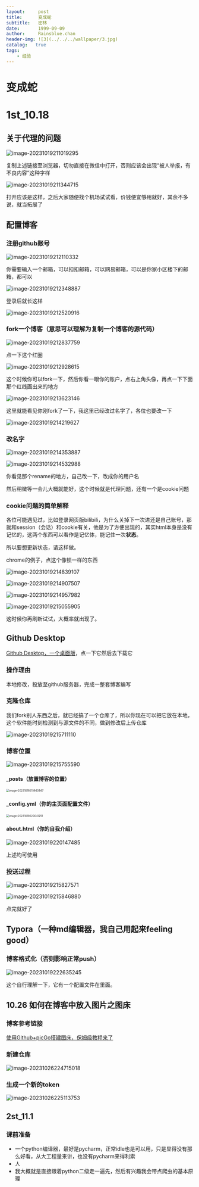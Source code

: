 ```yaml
---
layout:     post
title:      变成蛇
subtitle:   密林
date:       1999-09-09
author:     Rainsblue.chan
header-img: ![3](../../../wallpaper/3.jpg)
catalog:   true
tags:
    - 经验
---
```


# 变成蛇

# 1st_10.18

## 关于代理的问题

![image-20231019211019295](https://cdn.jsdelivr.net/gh/rainsbluechan/blogimage@main/img/202310192132983.png)

复制上述链接至浏览器，切勿直接在微信中打开，否则应该会出现“被人举报，有不良内容”这种字样

![image-20231019211344715](https://cdn.jsdelivr.net/gh/rainsbluechan/blogimage@main/img/202310192132974.png)

打开应该是这样，之后大家随便找个机场试试看，价钱便宜够用就好，其余不多说，就当拓展了

## 配置博客

### 注册github账号

![image-20231019212110332](https://cdn.jsdelivr.net/gh/rainsbluechan/blogimage@main/img/202310192132235.png)

你需要输入一个邮箱，可以扣扣邮箱，可以网易邮箱，可以是你家小区楼下的邮箱，都可以

![image-20231019212348887](https://cdn.jsdelivr.net/gh/rainsbluechan/blogimage@main/img/202310192132898.png)

登录后就长这样

![image-20231019212520916](https://cdn.jsdelivr.net/gh/rainsbluechan/blogimage@main/img/202310192132501.png)

### fork一个博客（意思可以理解为复制一个博客的源代码）

![image-20231019212837759](https://cdn.jsdelivr.net/gh/rainsbluechan/blogimage@main/img/202310192132997.png)

点一下这个红圈

![image-20231019212928615](https://cdn.jsdelivr.net/gh/rainsbluechan/blogimage@main/img/202310192133714.png)

这个时候你可以fork一下，然后你看一眼你的账户，点右上角头像，再点一下下面那个红线画出来的地方

![image-20231019213623146](https://cdn.jsdelivr.net/gh/rainsbluechan/blogimage@main/img/202310192136716.png)

这里就能看见你刚fork了一下，我这里已经改过名字了，各位也要改一下

![image-20231019214219627](https://cdn.jsdelivr.net/gh/rainsbluechan/blogimage@main/img/202310192142228.png)

### 改名字

![image-20231019214353887](https://cdn.jsdelivr.net/gh/rainsbluechan/blogimage@main/img/202310192143391.png)

![image-20231019214532988](https://cdn.jsdelivr.net/gh/rainsbluechan/blogimage@main/img/202310192145968.png)

你看见那个rename的地方，自己改一下，改成你的用户名

然后稍微等一会儿大概就能好，这个时候就是代理问题，还有一个是cookie问题

### cookie问题的简单解释

各位可能遇见过，比如登录网页版bilibili，为什么关掉下一次进还是自己账号，那就和session（会话）和cookie有关，他是为了方便出现的，其实html本身是没有记忆的，这两个东西可以看作是记忆体，能记住一次**状态**。

所以要想更新状态，请这样做。

chrome的例子，点这个像锁一样的东西

![image-20231019214839107](https://cdn.jsdelivr.net/gh/rainsbluechan/blogimage@main/img/202310192148704.png)

![image-20231019214907507](https://cdn.jsdelivr.net/gh/rainsbluechan/blogimage@main/img/202310192149773.png)

![image-20231019214957982](https://cdn.jsdelivr.net/gh/rainsbluechan/blogimage@main/img/202310192150922.png)

![image-20231019215055905](https://cdn.jsdelivr.net/gh/rainsbluechan/blogimage@main/img/202310192150560.png)

这时候你再刷新试试，大概率就出现了。

## Github Desktop

[Github Desktop，一个桌面版](https://desktop.github.com/)，点一下它然后去下载它

### 操作理由

本地修改，投放至github服务器，完成一整套博客编写

### 克隆仓库

我们fork别人东西之后，就已经搞了一个仓库了，所以你现在可以把它放在本地，这个软件能时刻检测到与源文件的不同，做到修改后上传仓库

![image-20231019215711110](https://cdn.jsdelivr.net/gh/rainsbluechan/blogimage@main/img/202310192157777.png)

### 博客位置

![image-20231019215755590](https://cdn.jsdelivr.net/gh/rainsbluechan/blogimage@main/img/202310192157654.png)

#### _posts（放置博客的位置）

<img src="https://cdn.jsdelivr.net/gh/rainsbluechan/blogimage@main/img/202310192159387.png" alt="image-20231019215940947" style="zoom:50%;" />

#### _config.yml（你的主页面配置文件）

<img src="https://cdn.jsdelivr.net/gh/rainsbluechan/blogimage@main/img/202310192200323.png" alt="image-20231019220041251" style="zoom:50%;" />

#### about.html（你的自我介绍）

![image-20231019220147485](https://cdn.jsdelivr.net/gh/rainsbluechan/blogimage@main/img/202310192201732.png)

上述均可使用

### 投送过程

![image-20231019215827571](https://cdn.jsdelivr.net/gh/rainsbluechan/blogimage@main/img/202310192158020.png)

![image-20231019215846880](https://cdn.jsdelivr.net/gh/rainsbluechan/blogimage@main/img/202310192158809.png)

点完就好了

## Typora（一种md编辑器，我自己用起来feeling good）

### 博客格式化（否则影响正常push）

![image-20231019222635245](https://cdn.jsdelivr.net/gh/rainsbluechan/blogimage@main/img/202310192226511.png)

这个自行理解一下，它有一个配置文件在里面。

## 10.26 如何在博客中放入图片之图床

### 博客参考链接

[使用Github+picGo搭建图床，保姆级教程来了](https://zhuanlan.zhihu.com/p/489236769)

### 新建仓库

![image-20231026224715018](https://cdn.jsdelivr.net/gh/rainsbluechan/blogimage@main/img/202310262307324.png)

### 生成一个新的token

![image-20231026225113753](https://cdn.jsdelivr.net/gh/rainsbluechan/blogimage@main/img/202310262307379.png)

## 2st_11.1

### 课前准备

- 一个python编译器，最好是pycharm，正常idle也是可以用，只是显得没有那么好看，从大工程量来讲，也没有pycharm来得利索
- 人
- 我大概就是直接跟着python二级走一遍先，然后有兴趣我会带点爬虫的基本原理

